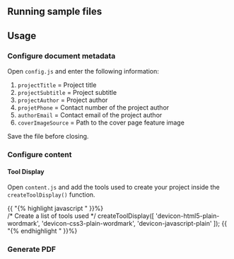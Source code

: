 ## Running sample files

## Usage
### Configure document metadata
Open `config.js` and enter the following information:

1. `projectTitle` = Project title
2. `projectSubtitle` = Project subtitle
3. `projectAuthor` = Project author
4. `projetPhone` = Contact number of the project author
5. `authorEmail` = Contact email of the project author
6. `coverImageSource` = Path to the cover page feature image

Save the file before closing.

### Configure content
#### Tool Display
Open `content.js` and add the tools used to create your project inside the `createToolDisplay()` function.

{{ "{% highlight javascript " }}%}  
/* Create a list of tools used */
createToolDisplay([
  'devicon-html5-plain-wordmark',
  'devicon-css3-plain-wordmark',
  'devicon-javascript-plain'
]);
{{ "{% endhighlight " }}%}



### Generate PDF
